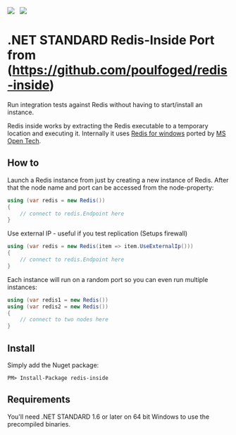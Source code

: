 ![](https://raw.githubusercontent.com/poulfoged/redis-inside/master/icon.png) &nbsp; ![](http://img.shields.io/nuget/v/Wikiled.Redis.Inside.svg?style=flat)
# .NET STANDARD Redis-Inside Port from (https://github.com/poulfoged/redis-inside)

Run integration tests against Redis without having to start/install an instance.


Redis inside works by extracting the Redis executable to a temporary location and executing it. Internally it uses [Redis for windows](https://github.com/MSOpenTech/redis) ported by [MS Open Tech](https://msopentech.com/opentech-projects/redis).


## How to
Launch a Redis instance from just by creating a new instance of Redis. After that the node name and port can be accessed from the node-property:

```c#
using (var redis = new Redis())
{
    // connect to redis.Endpoint here
}

```

Use external IP - useful if you test replication (Setups firewall)
```c#
using (var redis = new Redis(item => item.UseExternalIp()))
{
    // connect to redis.Endpoint here
}

```

Each instance will run on a random port so you can even run multiple instances:

```c#
using (var redis1 = new Redis())
using (var redis2 = new Redis())
{
    // connect to two nodes here
}

```
## Install

Simply add the Nuget package:

`PM> Install-Package redis-inside`

## Requirements

You'll need .NET STANDARD 1.6 or later on 64 bit Windows to use the precompiled binaries.


